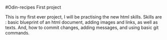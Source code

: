 #Odin-recipes
First project

This is my first ever project, I will be practising the new html skills.
Skills are : basic blueprint of an html document, adding images and links, as well as texts. And, how to commit changes, adding messages, and using basic git commands.